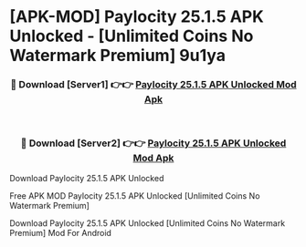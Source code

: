 # [APK-MOD] Paylocity 25.1.5 APK Unlocked - [Unlimited Coins No Watermark Premium] 9u1ya



<div align="center">
<h3>🔴 Download [Server1] 👉👉 <a href="https://momento.my/?title=Paylocity_25.1.5_APK_Unlocked">Paylocity 25.1.5 APK Unlocked Mod Apk</a></h3><br>

<h3>🔴 Download [Server2] 👉👉 <a href="https://momento.my/?title=Paylocity_25.1.5_APK_Unlocked">Paylocity 25.1.5 APK Unlocked Mod Apk</a></h3>
</div>



Download Paylocity 25.1.5 APK Unlocked 

Free APK MOD Paylocity 25.1.5 APK Unlocked [Unlimited Coins No Watermark Premium]

Download Paylocity 25.1.5 APK Unlocked [Unlimited Coins No Watermark Premium] Mod For Android
